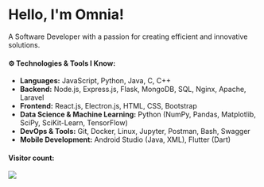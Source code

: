 # Hello, I'm Omnia!

A Software Developer with a passion for creating efficient and innovative solutions.

#### ⚙️ Technologies & Tools I Know:

- **Languages:** JavaScript, Python, Java, C, C++
- **Backend:** Node.js, Express.js, Flask, MongoDB, SQL, Nginx, Apache, Laravel
- **Frontend:** React.js, Electron.js, HTML, CSS, Bootstrap
- **Data Science & Machine Learning:** Python (NumPy, Pandas, Matplotlib, SciPy, SciKit-Learn, TensorFlow)
- **DevOps & Tools:** Git, Docker, Linux, Jupyter, Postman, Bash, Swagger
- **Mobile Development:** Android Studio (Java, XML), Flutter (Dart)


#### Visitor count:
<img src="https://profile-counter.glitch.me/oniaz/count.svg" />
